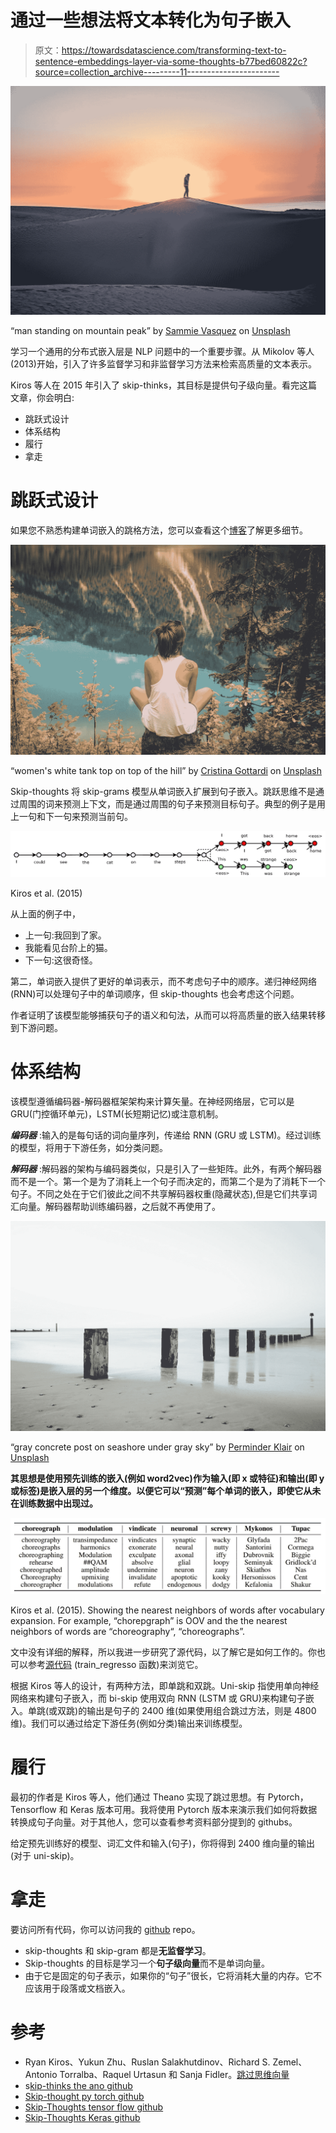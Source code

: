 # 通过一些想法将文本转化为句子嵌入

> 原文：<https://towardsdatascience.com/transforming-text-to-sentence-embeddings-layer-via-some-thoughts-b77bed60822c?source=collection_archive---------11----------------------->

![](img/eb0bb124c893339e8aedeb5158a78ff7.png)

“man standing on mountain peak” by [Sammie Vasquez](https://unsplash.com/@sammieeev?utm_source=medium&utm_medium=referral) on [Unsplash](https://unsplash.com?utm_source=medium&utm_medium=referral)

学习一个通用的分布式嵌入层是 NLP 问题中的一个重要步骤。从 Mikolov 等人(2013)开始，引入了许多监督学习和非监督学习方法来检索高质量的文本表示。

Kiros 等人在 2015 年引入了 skip-thinks，其目标是提供句子级向量。看完这篇文章，你会明白:

*   跳跃式设计
*   体系结构
*   履行
*   拿走

# 跳跃式设计

如果您不熟悉构建单词嵌入的跳格方法，您可以查看这个[博客](/3-silver-bullets-of-word-embedding-in-nlp-10fa8f50cc5a)了解更多细节。

![](img/41713ab6bcc0702845bb21b6d08a05f5.png)

“women's white tank top on top of the hill” by [Cristina Gottardi](https://unsplash.com/@cristina_gottardi?utm_source=medium&utm_medium=referral) on [Unsplash](https://unsplash.com?utm_source=medium&utm_medium=referral)

Skip-thoughts 将 skip-grams 模型从单词嵌入扩展到句子嵌入。跳跃思维不是通过周围的词来预测上下文，而是通过周围的句子来预测目标句子。典型的例子是用上一句和下一句来预测当前句。

![](img/42dc0176377a610ad6b1c45ac5740f9c.png)

Kiros et al. (2015)

从上面的例子中，

*   上一句:我回到了家。
*   我能看见台阶上的猫。
*   下一句:这很奇怪。

第二，单词嵌入提供了更好的单词表示，而不考虑句子中的顺序。递归神经网络(RNN)可以处理句子中的单词顺序，但 skip-thoughts 也会考虑这个问题。

作者证明了该模型能够捕获句子的语义和句法，从而可以将高质量的嵌入结果转移到下游问题。

# 体系结构

该模型遵循编码器-解码器框架架构来计算矢量。在神经网络层，它可以是 GRU(门控循环单元)，LSTM(长短期记忆)或注意机制。

***编码器*** :输入的是每句话的词向量序列，传递给 RNN (GRU 或 LSTM)。经过训练的模型，将用于下游任务，如分类问题。

***解码器*** :解码器的架构与编码器类似，只是引入了一些矩阵。此外，有两个解码器而不是一个。第一个是为了消耗上一个句子而决定的，而第二个是为了消耗下一个句子。不同之处在于它们彼此之间不共享解码器权重(隐藏状态),但是它们共享词汇向量。解码器帮助训练编码器，之后就不再使用了。

![](img/fd9a7dc4ddf2ae838ae1ec93d60fa15b.png)

“gray concrete post on seashore under gray sky” by [Perminder Klair](https://unsplash.com/@perminder_klair?utm_source=medium&utm_medium=referral) on [Unsplash](https://unsplash.com?utm_source=medium&utm_medium=referral)

**其思想是使用预先训练的嵌入(例如 word2vec)作为输入(即 x 或特征)和输出(即 y 或标签)是嵌入层的另一个维度。以便它可以“预测”每个单词的嵌入，即使它从未在训练数据中出现过。**

![](img/5e818e7757dcec5c0ab01e3995d9304b.png)

Kiros et al. (2015). Showing the nearest neighbors of words after vocabulary expansion. For example, “chorepgraph” is OOV and the the nearest neighbors of words are “choreography“, “choreographs”.

文中没有详细的解释，所以我进一步研究了源代码，以了解它是如何工作的。你也可以参考[源代码](https://github.com/ryankiros/skip-thoughts/blob/master/training/tools.py) (train_regresso 函数)来浏览它。

根据 Kiros 等人的设计，有两种方法，即单跳和双跳。Uni-skip 指使用单向神经网络来构建句子嵌入，而 bi-skip 使用双向 RNN (LSTM 或 GRU)来构建句子嵌入。单跳(或双跳)的输出是句子的 2400 维(如果使用组合跳过方法，则是 4800 维)。我们可以通过给定下游任务(例如分类)输出来训练模型。

# 履行

最初的作者是 Kiros 等人，他们通过 Theano 实现了跳过思想。有 Pytorch，Tensorflow 和 Keras 版本可用。我将使用 Pytorch 版本来演示我们如何将数据转换成句子向量。对于其他人，您可以查看参考资料部分提到的 githubs。

给定预先训练好的模型、词汇文件和输入(句子)，你将得到 2400 维向量的输出(对于 uni-skip)。

# 拿走

要访问所有代码，你可以访问我的 [github](https://github.com/makcedward/nlp/blob/master/sample/nlp-skip_thoughts.ipynb) repo。

*   skip-thoughts 和 skip-gram 都是**无监督学习**。
*   Skip-thoughts 的目标是学习一个**句子级向量**而不是单词向量。
*   由于它是固定的句子表示，如果你的“句子”很长，它将消耗大量的内存。它不应该用于段落或文档嵌入。

# 参考

*   Ryan Kiros、Yukun Zhu、Ruslan Salakhutdinov、Richard S. Zemel、Antonio Torralba、Raquel Urtasun 和 Sanja Fidler。[跳过思维向量](http://arxiv.org/abs/1506.06726)
*   s[kip-thinks the ano github](https://github.com/ryankiros/skip-thoughts)
*   [Skip-thought py torch github](https://github.com/Cadene/skip-thoughts.torch/tree/master/pytorch)
*   [Skip-Thoughts tensor flow github](https://github.com/tensorflow/models/tree/master/research/skip_thoughts)
*   [Skip-Thoughts Keras github](https://github.com/phdowling/skip-thought-keras)